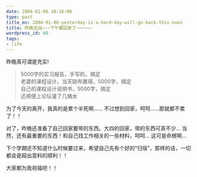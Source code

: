 ```yaml
---
date: 2004-01-06 10:16:00
type: post
title_en: 2004-01-06-yesterday-is-a-hard-day-will-go-back-this-noon
title: 昨晚苦战~~~下午要回家了~~~~~~
wordpress_id: 68
tags:
- life
---
```


昨晚真可谓是充实!  
  
>5000字的实习报告，手写的，搞定  
老婆的课程设计，当天刚布置得，5000字，搞定  
自己的课程设计说明书，5000字，搞定  
还顺便上论坛灌了几桶水  
  
为了今天的离开，我真的是累个半死啊...... 不过想到回家，呵呵......那就都不累了！！  
  
对了，昨晚还准备了自己回家要带的东西。大四的回家，带的东西可真不少... 当然，还有最重要的东西！和自己找工作相关的一些材料，呵呵... 这可是命根啊...  
  
下个学期还不知道什么时候要过来，希望自己先有个好的“归宿”，那样的话，一切都会是超出意料的顺利！！  
  
大家都为我祝福吧！！

[](http://www.icbean.com/nickcheng/default.asp?cat=1)

